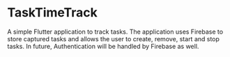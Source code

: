 # TaskTimeTrack
A simple Flutter application to track tasks. The application uses Firebase to store captured tasks and allows the user to create, remove, start and stop tasks. In future, Authentication will be handled by Firebase as well. 
